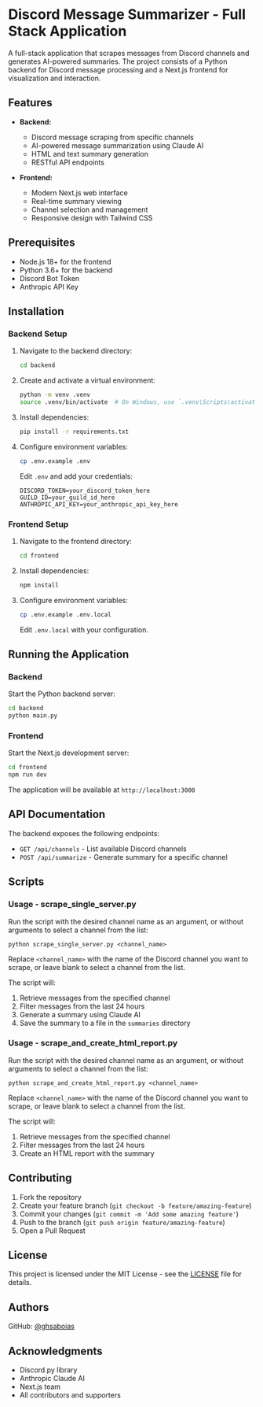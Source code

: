 # Discord Message Summarizer - Full Stack Application

A full-stack application that scrapes messages from Discord channels and generates AI-powered summaries. The project consists of a Python backend for Discord message processing and a Next.js frontend for visualization and interaction.

## Features

- **Backend:**
  - Discord message scraping from specific channels
  - AI-powered message summarization using Claude AI
  - HTML and text summary generation
  - RESTful API endpoints

- **Frontend:**
  - Modern Next.js web interface
  - Real-time summary viewing
  - Channel selection and management
  - Responsive design with Tailwind CSS

## Prerequisites

- Node.js 18+ for the frontend
- Python 3.6+ for the backend
- Discord Bot Token
- Anthropic API Key

## Installation

### Backend Setup

1. Navigate to the backend directory:
   ```bash
   cd backend
   ```

2. Create and activate a virtual environment:
   ```bash
   python -m venv .venv
   source .venv/bin/activate  # On Windows, use `.venv\Scripts\activate`
   ```

3. Install dependencies:
   ```bash
   pip install -r requirements.txt
   ```

4. Configure environment variables:
   ```bash
   cp .env.example .env
   ```
   Edit `.env` and add your credentials:
   ```
   DISCORD_TOKEN=your_discord_token_here
   GUILD_ID=your_guild_id_here
   ANTHROPIC_API_KEY=your_anthropic_api_key_here
   ```

### Frontend Setup

1. Navigate to the frontend directory:
   ```bash
   cd frontend
   ```

2. Install dependencies:
   ```bash
   npm install
   ```

3. Configure environment variables:
   ```bash
   cp .env.example .env.local
   ```
   Edit `.env.local` with your configuration.

## Running the Application

### Backend

Start the Python backend server:
```bash
cd backend
python main.py
```

### Frontend

Start the Next.js development server:
```bash
cd frontend
npm run dev
```

The application will be available at `http://localhost:3000`

## API Documentation

The backend exposes the following endpoints:

- `GET /api/channels` - List available Discord channels
- `POST /api/summarize` - Generate summary for a specific channel

## Scripts

### Usage - scrape_single_server.py

Run the script with the desired channel name as an argument, or without arguments to select a channel from the list:

```
python scrape_single_server.py <channel_name>
```

Replace `<channel_name>` with the name of the Discord channel you want to scrape, or leave blank to select a channel from the list.

The script will:

1. Retrieve messages from the specified channel
2. Filter messages from the last 24 hours
3. Generate a summary using Claude AI
4. Save the summary to a file in the `summaries` directory

### Usage - scrape_and_create_html_report.py

Run the script with the desired channel name as an argument, or without arguments to select a channel from the list:

```
python scrape_and_create_html_report.py <channel_name>
```

Replace `<channel_name>` with the name of the Discord channel you want to scrape, or leave blank to select a channel from the list.

The script will:

1. Retrieve messages from the specified channel
2. Filter messages from the last 24 hours
3. Create an HTML report with the summary

## Contributing

1. Fork the repository
2. Create your feature branch (`git checkout -b feature/amazing-feature`)
3. Commit your changes (`git commit -m 'Add some amazing feature'`)
4. Push to the branch (`git push origin feature/amazing-feature`)
5. Open a Pull Request

## License

This project is licensed under the MIT License - see the [LICENSE](LICENSE) file for details.

## Authors

GitHub: [@ghsaboias](https://github.com/ghsaboias)

## Acknowledgments

- Discord.py library
- Anthropic Claude AI
- Next.js team
- All contributors and supporters
